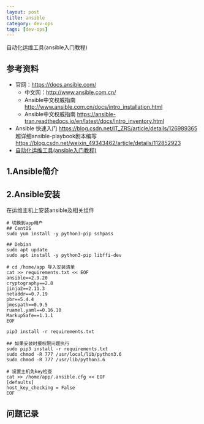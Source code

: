 ```yaml
---
layout: post
title: ansible
category: dev-ops
tags: [dev-ops]
---
```


自动化运维工具(ansible入门教程)

## 参考资料
- 官网：https://docs.ansible.com/  
  - 中文网：http://www.ansible.com.cn/  
  - Ansible中文权威指南 http://www.ansible.com.cn/docs/intro_installation.html  
  - Ansible中文权威指南 https://ansible-tran.readthedocs.io/en/latest/docs/intro_inventory.html  
- Ansible 快速入门 https://blog.csdn.net/IT_ZRS/article/details/126989365
  超详细ansible-playbook剧本编写 https://blog.csdn.net/weixin_49343462/article/details/112852923
- [自动化运维工具(ansible入门教程)](https://luanpeng.blog.csdn.net/article/details/86701167)

## 1.Ansible简介

## 2.Ansible安装

在运维主机上安装ansible及相关组件
``` 
# 切换到app用户
## CentOS
sudo yum install -y python3-pip sshpass

## Debian
sudo apt update
sudo apt install -y python3-pip libffi-dev

# cd /home/app 导入安装清单
cat >> requirements.txt << EOF
ansible==2.9.20
cryptography==2.8
jinja2==2.11.3
netaddr==0.7.19
pbr==5.4.4
jmespath==0.9.5
ruamel.yaml==0.16.10
MarkupSafe==1.1.1
EOF

pip3 install -r requirements.txt
 
## 如果安装时报权限问题执行
sudo pip3 install -r requirements.txt
sudo chmod -R 777 /usr/local/lib/python3.6
sudo chmod -R 777 /usr/lib/python3.6
 
# 设置主机免key检查
cat >> /home/app/.ansible.cfg << EOF
[defaults]
host_key_checking = False
EOF

```

## 问题记录
